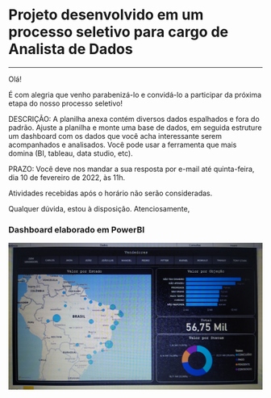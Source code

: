 # Projeto desenvolvido em um processo seletivo para cargo de Analista de Dados


----------------------------------------------------------------------------
Olá!

É com alegria que venho parabenizá-lo e convidá-lo a participar da próxima etapa do nosso processo seletivo!

DESCRIÇÃO:
A planilha anexa contém diversos dados espalhados e fora do padrão. Ajuste a planilha e monte uma base de dados, em seguida estruture um dashboard com os dados que você acha interessante serem acompanhados e analisados.
Você pode usar a ferramenta que mais domina (BI, tableau, data studio, etc).

PRAZO:
Você deve nos mandar a sua resposta por e-mail até quinta-feira, dia 10 de fevereiro de 2022, às 11h.

Atividades recebidas após o horário não serão consideradas.

Qualquer dúvida, estou à disposição.
Atenciosamente,


### Dashboard elaborado em PowerBI
<img align="left" alt="python" src="https://github.com/brevik/selecaoanalistadedados/blob/main/Dashboard_Kaizen.jpg" />
